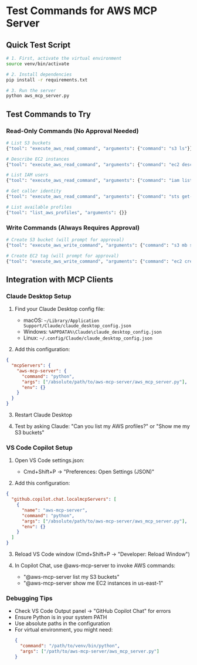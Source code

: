 # Test Commands for AWS MCP Server

## Quick Test Script

```bash
# 1. First, activate the virtual environment
source venv/bin/activate

# 2. Install dependencies
pip install -r requirements.txt

# 3. Run the server
python aws_mcp_server.py
```

## Test Commands to Try

### Read-Only Commands (No Approval Needed)

```bash
# List S3 buckets
{"tool": "execute_aws_read_command", "arguments": {"command": "s3 ls"}}

# Describe EC2 instances
{"tool": "execute_aws_read_command", "arguments": {"command": "ec2 describe-instances"}}

# List IAM users
{"tool": "execute_aws_read_command", "arguments": {"command": "iam list-users"}}

# Get caller identity
{"tool": "execute_aws_read_command", "arguments": {"command": "sts get-caller-identity"}}

# List available profiles
{"tool": "list_aws_profiles", "arguments": {}}
```

### Write Commands (Always Requires Approval)

```bash
# Create S3 bucket (will prompt for approval)
{"tool": "execute_aws_write_command", "arguments": {"command": "s3 mb s3://test-bucket-12345", "profile": "dev"}}

# Create EC2 tag (will prompt for approval)
{"tool": "execute_aws_write_command", "arguments": {"command": "ec2 create-tags --resources i-1234567890abcdef0 --tags Key=Name,Value=MyInstance"}}
```

## Integration with MCP Clients

### Claude Desktop Setup

1. Find your Claude Desktop config file:
   - macOS: `~/Library/Application Support/Claude/claude_desktop_config.json`
   - Windows: `%APPDATA%\Claude\claude_desktop_config.json`
   - Linux: `~/.config/Claude/claude_desktop_config.json`

2. Add this configuration:
```json
{
  "mcpServers": {
    "aws-mcp-server": {
      "command": "python",
      "args": ["/absolute/path/to/aws-mcp-server/aws_mcp_server.py"],
      "env": {}
    }
  }
}
```

3. Restart Claude Desktop

4. Test by asking Claude: "Can you list my AWS profiles?" or "Show me my S3 buckets"

### VS Code Copilot Setup

1. Open VS Code settings.json:
   - Cmd+Shift+P → "Preferences: Open Settings (JSON)"

2. Add this configuration:
```json
{
  "github.copilot.chat.localmcpServers": [
    {
      "name": "aws-mcp-server",
      "command": "python",
      "args": ["/absolute/path/to/aws-mcp-server/aws_mcp_server.py"],
      "env": {}
    }
  ]
}
```

3. Reload VS Code window (Cmd+Shift+P → "Developer: Reload Window")

4. In Copilot Chat, use @aws-mcp-server to invoke AWS commands:
   - "@aws-mcp-server list my S3 buckets"
   - "@aws-mcp-server show me EC2 instances in us-east-1"

### Debugging Tips

- Check VS Code Output panel → "GitHub Copilot Chat" for errors
- Ensure Python is in your system PATH
- Use absolute paths in the configuration
- For virtual environment, you might need:
  ```json
  {
    "command": "/path/to/venv/bin/python",
    "args": ["/path/to/aws-mcp-server/aws_mcp_server.py"]
  }
  ```